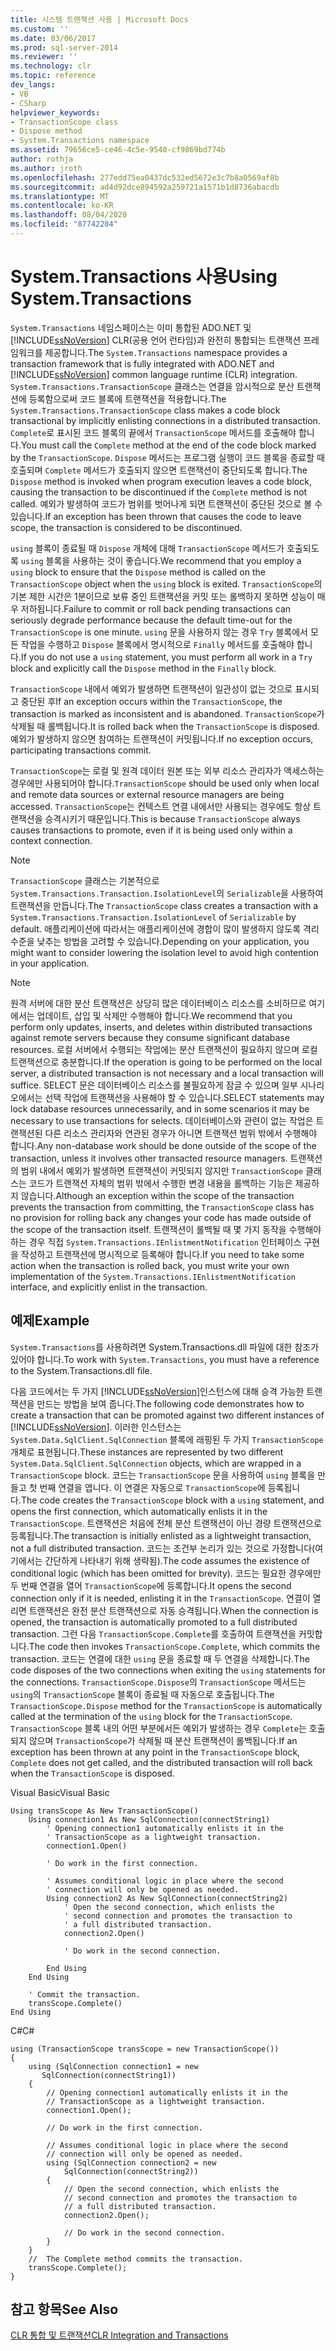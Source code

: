 ```yaml
---
title: 시스템 트랜잭션 사용 | Microsoft Docs
ms.custom: ''
ms.date: 03/06/2017
ms.prod: sql-server-2014
ms.reviewer: ''
ms.technology: clr
ms.topic: reference
dev_langs:
- VB
- CSharp
helpviewer_keywords:
- TransactionScope class
- Dispose method
- System.Transactions namespace
ms.assetid: 79656ce5-ce46-4c5e-9540-cf9869bd774b
author: rothja
ms.author: jroth
ms.openlocfilehash: 277edd75ea0437dc532ed5672e3c7b8a0569af8b
ms.sourcegitcommit: ad4d92dce894592a259721a1571b1d8736abacdb
ms.translationtype: MT
ms.contentlocale: ko-KR
ms.lasthandoff: 08/04/2020
ms.locfileid: "87742284"
---
```

# <a name="using-systemtransactions"></a><span data-ttu-id="4ce3d-102">System.Transactions 사용</span><span class="sxs-lookup"><span data-stu-id="4ce3d-102">Using System.Transactions</span></span>
  <span data-ttu-id="4ce3d-103">`System.Transactions` 네임스페이스는 이미 통합된 ADO.NET 및 [!INCLUDE[ssNoVersion](../../includes/ssnoversion-md.md)] CLR(공용 언어 런타임)과 완전히 통합되는 트랜잭션 프레임워크를 제공합니다.</span><span class="sxs-lookup"><span data-stu-id="4ce3d-103">The `System.Transactions` namespace provides a transaction framework that is fully integrated with ADO.NET and [!INCLUDE[ssNoVersion](../../includes/ssnoversion-md.md)] common language runtime (CLR) integration.</span></span> <span data-ttu-id="4ce3d-104">`System.Transactions.TransactionScope` 클래스는 연결을 암시적으로 분산 트랜잭션에 등록함으로써 코드 블록에 트랜잭션을 적용합니다.</span><span class="sxs-lookup"><span data-stu-id="4ce3d-104">The `System.Transactions.TransactionScope` class makes a code block transactional by implicitly enlisting connections in a distributed transaction.</span></span> <span data-ttu-id="4ce3d-105">`Complete`로 표시된 코드 블록의 끝에서 `TransactionScope` 메서드를 호출해야 합니다.</span><span class="sxs-lookup"><span data-stu-id="4ce3d-105">You must call the `Complete` method at the end of the code block marked by the `TransactionScope`.</span></span> <span data-ttu-id="4ce3d-106">`Dispose` 메서드는 프로그램 실행이 코드 블록을 종료할 때 호출되며 `Complete` 메서드가 호출되지 않으면 트랜잭션이 중단되도록 합니다.</span><span class="sxs-lookup"><span data-stu-id="4ce3d-106">The `Dispose` method is invoked when program execution leaves a code block, causing the transaction to be discontinued if the `Complete` method is not called.</span></span> <span data-ttu-id="4ce3d-107">예외가 발생하여 코드가 범위를 벗어나게 되면 트랜잭션이 중단된 것으로 볼 수 있습니다.</span><span class="sxs-lookup"><span data-stu-id="4ce3d-107">If an exception has been thrown that causes the code to leave scope, the transaction is considered to be discontinued.</span></span>  
  
 <span data-ttu-id="4ce3d-108">`using` 블록이 종료될 때 `Dispose` 개체에 대해 `TransactionScope` 메서드가 호출되도록 `using` 블록을 사용하는 것이 좋습니다.</span><span class="sxs-lookup"><span data-stu-id="4ce3d-108">We recommend that you employ a `using` block to ensure that the `Dispose` method is called on the `TransactionScope` object when the `using` block is exited.</span></span> <span data-ttu-id="4ce3d-109">`TransactionScope`의 기본 제한 시간은 1분이므로 보류 중인 트랜잭션을 커밋 또는 롤백하지 못하면 성능이 매우 저하됩니다.</span><span class="sxs-lookup"><span data-stu-id="4ce3d-109">Failure to commit or roll back pending transactions can seriously degrade performance because the default time-out for the `TransactionScope` is one minute.</span></span> <span data-ttu-id="4ce3d-110">`using` 문을 사용하지 않는 경우 `Try` 블록에서 모든 작업을 수행하고 `Dispose` 블록에서 명시적으로 `Finally` 메서드를 호출해야 합니다.</span><span class="sxs-lookup"><span data-stu-id="4ce3d-110">If you do not use a `using` statement, you must perform all work in a `Try` block and explicitly call the `Dispose` method in the `Finally` block.</span></span>  
  
 <span data-ttu-id="4ce3d-111">`TransactionScope` 내에서 예외가 발생하면 트랜잭션이 일관성이 없는 것으로 표시되고 중단된 후</span><span class="sxs-lookup"><span data-stu-id="4ce3d-111">If an exception occurs within the `TransactionScope`, the transaction is marked as inconsistent and is abandoned.</span></span> <span data-ttu-id="4ce3d-112">`TransactionScope`가 삭제될 때 롤백됩니다.</span><span class="sxs-lookup"><span data-stu-id="4ce3d-112">It is rolled back when the `TransactionScope` is disposed.</span></span> <span data-ttu-id="4ce3d-113">예외가 발생하지 않으면 참여하는 트랜잭션이 커밋됩니다.</span><span class="sxs-lookup"><span data-stu-id="4ce3d-113">If no exception occurs, participating transactions commit.</span></span>  
  
 <span data-ttu-id="4ce3d-114">`TransactionScope`는 로컬 및 원격 데이터 원본 또는 외부 리소스 관리자가 액세스하는 경우에만 사용되어야 합니다.</span><span class="sxs-lookup"><span data-stu-id="4ce3d-114">`TransactionScope` should be used only when local and remote data sources or external resource managers are being accessed.</span></span> <span data-ttu-id="4ce3d-115">`TransactionScope`는 컨텍스트 연결 내에서만 사용되는 경우에도 항상 트랜잭션을 승격시키기 때문입니다.</span><span class="sxs-lookup"><span data-stu-id="4ce3d-115">This is because `TransactionScope` always causes transactions to promote, even if it is being used only within a context connection.</span></span>  
  
> [!NOTE]  
>  <span data-ttu-id="4ce3d-116">`TransactionScope` 클래스는 기본적으로 `System.Transactions.Transaction.IsolationLevel`의 `Serializable`을 사용하여 트랜잭션을 만듭니다.</span><span class="sxs-lookup"><span data-stu-id="4ce3d-116">The `TransactionScope` class creates a transaction with a `System.Transactions.Transaction.IsolationLevel` of `Serializable` by default.</span></span> <span data-ttu-id="4ce3d-117">애플리케이션에 따라서는 애플리케이션에 경합이 많이 발생하지 않도록 격리 수준을 낮추는 방법을 고려할 수 있습니다.</span><span class="sxs-lookup"><span data-stu-id="4ce3d-117">Depending on your application, you might want to consider lowering the isolation level to avoid high contention in your application.</span></span>  
  
> [!NOTE]  
>  <span data-ttu-id="4ce3d-118">원격 서버에 대한 분산 트랜잭션은 상당히 많은 데이터베이스 리소스를 소비하므로 여기에서는 업데이트, 삽입 및 삭제만 수행해야 합니다.</span><span class="sxs-lookup"><span data-stu-id="4ce3d-118">We recommend that you perform only updates, inserts, and deletes within distributed transactions against remote servers because they consume significant database resources.</span></span> <span data-ttu-id="4ce3d-119">로컬 서버에서 수행되는 작업에는 분산 트랜잭션이 필요하지 않으며 로컬 트랜잭션으로 충분합니다.</span><span class="sxs-lookup"><span data-stu-id="4ce3d-119">If the operation is going to be performed on the local server, a distributed transaction is not necessary and a local transaction will suffice.</span></span> <span data-ttu-id="4ce3d-120">SELECT 문은 데이터베이스 리소스를 불필요하게 잠글 수 있으며 일부 시나리오에서는 선택 작업에 트랜잭션을 사용해야 할 수 있습니다.</span><span class="sxs-lookup"><span data-stu-id="4ce3d-120">SELECT statements may lock database resources unnecessarily, and in some scenarios it may be necessary to use transactions for selects.</span></span> <span data-ttu-id="4ce3d-121">데이터베이스와 관련이 없는 작업은 트랜잭션된 다른 리소스 관리자와 연관된 경우가 아니면 트랜잭션 범위 밖에서 수행해야 합니다.</span><span class="sxs-lookup"><span data-stu-id="4ce3d-121">Any non-database work should be done outside of the scope of the transaction, unless it involves other transacted resource managers.</span></span> <span data-ttu-id="4ce3d-122">트랜잭션의 범위 내에서 예외가 발생하면 트랜잭션이 커밋되지 않지만 `TransactionScope` 클래스는 코드가 트랜잭션 자체의 범위 밖에서 수행한 변경 내용을 롤백하는 기능은 제공하지 않습니다.</span><span class="sxs-lookup"><span data-stu-id="4ce3d-122">Although an exception within the scope of the transaction prevents the transaction from committing, the `TransactionScope` class has no provision for rolling back any changes your code has made outside of the scope of the transaction itself.</span></span> <span data-ttu-id="4ce3d-123">트랜잭션이 롤백될 때 몇 가지 동작을 수행해야 하는 경우 직접 `System.Transactions.IEnlistmentNotification` 인터페이스 구현을 작성하고 트랜잭션에 명시적으로 등록해야 합니다.</span><span class="sxs-lookup"><span data-stu-id="4ce3d-123">If you need to take some action when the transaction is rolled back, you must write your own implementation of the `System.Transactions.IEnlistmentNotification` interface, and explicitly enlist in the transaction.</span></span>  
  
## <a name="example"></a><span data-ttu-id="4ce3d-124">예제</span><span class="sxs-lookup"><span data-stu-id="4ce3d-124">Example</span></span>  
 <span data-ttu-id="4ce3d-125">`System.Transactions`를 사용하려면 System.Transactions.dll 파일에 대한 참조가 있어야 합니다.</span><span class="sxs-lookup"><span data-stu-id="4ce3d-125">To work with `System.Transactions`, you must have a reference to the System.Transactions.dll file.</span></span>  
  
 <span data-ttu-id="4ce3d-126">다음 코드에서는 두 가지 [!INCLUDE[ssNoVersion](../../includes/ssnoversion-md.md)]인스턴스에 대해 승격 가능한 트랜잭션을 만드는 방법을 보여 줍니다.</span><span class="sxs-lookup"><span data-stu-id="4ce3d-126">The following code demonstrates how to create a transaction that can be promoted against two different instances of [!INCLUDE[ssNoVersion](../../includes/ssnoversion-md.md)].</span></span> <span data-ttu-id="4ce3d-127">이러한 인스턴스는 `System.Data.SqlClient.SqlConnection` 블록에 래핑된 두 가지 `TransactionScope` 개체로 표현됩니다.</span><span class="sxs-lookup"><span data-stu-id="4ce3d-127">These instances are represented by two different `System.Data.SqlClient.SqlConnection` objects, which are wrapped in a `TransactionScope` block.</span></span> <span data-ttu-id="4ce3d-128">코드는 `TransactionScope` 문을 사용하여 `using` 블록을 만들고 첫 번째 연결을 엽니다. 이 연결은 자동으로 `TransactionScope`에 등록됩니다.</span><span class="sxs-lookup"><span data-stu-id="4ce3d-128">The code creates the `TransactionScope` block with a `using` statement, and opens the first connection, which automatically enlists it in the `TransactionScope`.</span></span> <span data-ttu-id="4ce3d-129">트랜잭션은 처음에 전체 분산 트랜잭션이 아닌 경량 트랜잭션으로 등록됩니다.</span><span class="sxs-lookup"><span data-stu-id="4ce3d-129">The transaction is initially enlisted as a lightweight transaction, not a full distributed transaction.</span></span> <span data-ttu-id="4ce3d-130">코드는 조건부 논리가 있는 것으로 가정합니다(여기에서는 간단하게 나타내기 위해 생략됨).</span><span class="sxs-lookup"><span data-stu-id="4ce3d-130">The code assumes the existence of conditional logic (which has been omitted for brevity).</span></span> <span data-ttu-id="4ce3d-131">코드는 필요한 경우에만 두 번째 연결을 열어 `TransactionScope`에 등록합니다.</span><span class="sxs-lookup"><span data-stu-id="4ce3d-131">It opens the second connection only if it is needed, enlisting it in the `TransactionScope`.</span></span> <span data-ttu-id="4ce3d-132">연결이 열리면 트랜잭션은 완전 분산 트랜잭션으로 자동 승격됩니다.</span><span class="sxs-lookup"><span data-stu-id="4ce3d-132">When the connection is opened, the transaction is automatically promoted to a full distributed transaction.</span></span> <span data-ttu-id="4ce3d-133">그런 다음 `TransactionScope.Complete`를 호출하여 트랜잭션을 커밋합니다.</span><span class="sxs-lookup"><span data-stu-id="4ce3d-133">The code then invokes `TransactionScope.Complete`, which commits the transaction.</span></span> <span data-ttu-id="4ce3d-134">코드는 연결에 대한 `using` 문을 종료할 때 두 연결을 삭제합니다.</span><span class="sxs-lookup"><span data-stu-id="4ce3d-134">The code disposes of the two connections when exiting the `using` statements for the connections.</span></span> <span data-ttu-id="4ce3d-135">`TransactionScope.Dispose`의 `TransactionScope` 메서드는 `using`의 `TransactionScope` 블록이 종료될 때 자동으로 호출됩니다.</span><span class="sxs-lookup"><span data-stu-id="4ce3d-135">The `TransactionScope.Dispose` method for the `TransactionScope` is automatically called at the termination of the `using` block for the `TransactionScope`.</span></span> <span data-ttu-id="4ce3d-136">`TransactionScope` 블록 내의 어떤 부분에서든 예외가 발생하는 경우 `Complete`는 호출되지 않으며 `TransactionScope`가 삭제될 때 분산 트랜잭션이 롤백됩니다.</span><span class="sxs-lookup"><span data-stu-id="4ce3d-136">If an exception has been thrown at any point in the `TransactionScope` block, `Complete` does not get called, and the distributed transaction will roll back when the `TransactionScope` is disposed.</span></span>  
  
 <span data-ttu-id="4ce3d-137">Visual Basic</span><span class="sxs-lookup"><span data-stu-id="4ce3d-137">Visual Basic</span></span>  
  
```  
Using transScope As New TransactionScope()  
    Using connection1 As New SqlConnection(connectString1)  
        ' Opening connection1 automatically enlists it in the   
        ' TransactionScope as a lightweight transaction.  
        connection1.Open()  
  
        ' Do work in the first connection.  
  
        ' Assumes conditional logic in place where the second  
        ' connection will only be opened as needed.  
        Using connection2 As New SqlConnection(connectString2)  
            ' Open the second connection, which enlists the   
            ' second connection and promotes the transaction to  
            ' a full distributed transaction.  
            connection2.Open()  
  
            ' Do work in the second connection.  
  
        End Using  
    End Using  
  
    ' Commit the transaction.  
    transScope.Complete()  
End Using  
```  
  
 <span data-ttu-id="4ce3d-138">C#</span><span class="sxs-lookup"><span data-stu-id="4ce3d-138">C#</span></span>  
  
```  
using (TransactionScope transScope = new TransactionScope())  
{  
    using (SqlConnection connection1 = new   
       SqlConnection(connectString1))  
    {  
        // Opening connection1 automatically enlists it in the   
        // TransactionScope as a lightweight transaction.  
        connection1.Open();  
  
        // Do work in the first connection.  
  
        // Assumes conditional logic in place where the second  
        // connection will only be opened as needed.  
        using (SqlConnection connection2 = new   
            SqlConnection(connectString2))  
        {  
            // Open the second connection, which enlists the   
            // second connection and promotes the transaction to  
            // a full distributed transaction.   
            connection2.Open();  
  
            // Do work in the second connection.  
        }  
    }  
    //  The Complete method commits the transaction.  
    transScope.Complete();  
}  
```  
  
## <a name="see-also"></a><span data-ttu-id="4ce3d-139">참고 항목</span><span class="sxs-lookup"><span data-stu-id="4ce3d-139">See Also</span></span>  
 [<span data-ttu-id="4ce3d-140">CLR 통합 및 트랜잭션</span><span class="sxs-lookup"><span data-stu-id="4ce3d-140">CLR Integration and Transactions</span></span>](../native-client-ole-db-transactions/transactions.md)  
  
  
